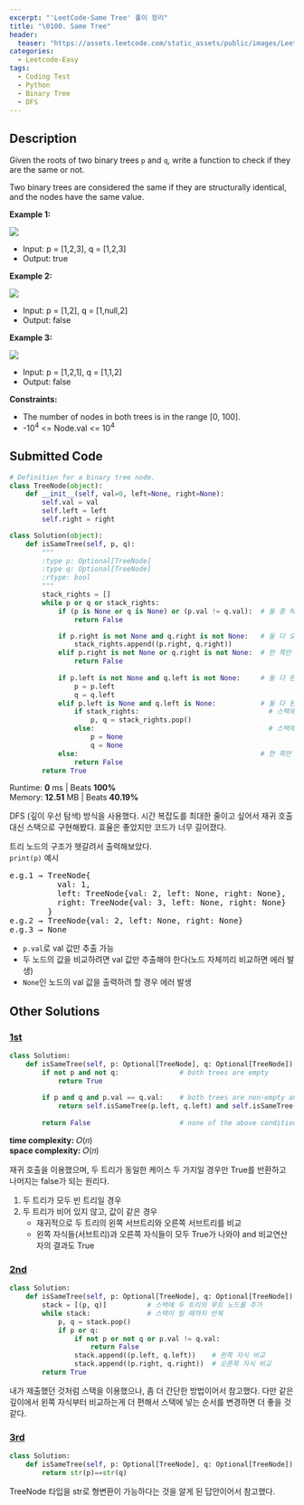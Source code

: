 ```yaml
---
excerpt: "'LeetCode-Same Tree' 풀이 정리"
title: "\0100. Same Tree"
header:
  teaser: "https://assets.leetcode.com/static_assets/public/images/LeetCode_Sharing.png"
categories:
  - Leetcode-Easy
tags:
  - Coding Test
  - Python
  - Binary Tree
  - DFS
---
```


## <i class="fa-solid fa-file-lines"></i> Description

Given the roots of two binary trees `p` and `q`, write a function to check if they are the same or not.

Two binary trees are considered the same if they are structurally identical, and the nodes have the same value.

**Example 1:**

![](https://assets.leetcode.com/uploads/2020/12/20/ex1.jpg)

- Input: p = [1,2,3], q = [1,2,3]
- Output: true

**Example 2:**

![](https://assets.leetcode.com/uploads/2020/12/20/ex2.jpg)

- Input: p = [1,2], q = [1,null,2]
- Output: false

**Example 3:**

![](https://assets.leetcode.com/uploads/2020/12/20/ex3.jpg)

- Input: p = [1,2,1], q = [1,1,2]
- Output: false

**Constraints:**

- The number of nodes in both trees is in the range [0, 100].
- -10<sup>4</sup> <= Node.val <= 10<sup>4</sup>

## <i class="fa-solid fa-cloud-arrow-up"></i> Submitted Code

```python
# Definition for a binary tree node.
class TreeNode(object):
    def __init__(self, val=0, left=None, right=None):
        self.val = val
        self.left = left
        self.right = right

class Solution(object):
    def isSameTree(self, p, q):
        """
        :type p: Optional[TreeNode]
        :type q: Optional[TreeNode]
        :rtype: bool
        """
        stack_rights = []
        while p or q or stack_rights:                           
            if (p is None or q is None) or (p.val != q.val):  # 둘 중 하나가 None이거나 값이 다르면 false
                return False

            if p.right is not None and q.right is not None:   # 둘 다 오른쪽 자식이 있으면 스택에 추가
                stack_rights.append((p.right, q.right))
            elif p.right is not None or q.right is not None:  # 한 쪽만 오른쪽 자식 존재하면 false
                return False
            
            if p.left is not None and q.left is not None:     # 둘 다 왼쪽 자식이 있으면 이동
                p = p.left
                q = q.left 
            elif p.left is None and q.left is None:           # 둘 다 왼쪽 자식이 없고
                if stack_rights:                                # 스택에 값이 있다면 pop
                    p, q = stack_rights.pop()
                else:                                           # 스택에 값이 없다면 None으로 반환
                    p = None
                    q = None
            else:                                             # 한 쪽만 왼쪽 자식이 존재하면 false
                return False                                  
        return True        
```
<i class="fa-solid fa-clock"></i> Runtime: **0** ms \| Beats **100%**    
<i class="fa-solid fa-memory"></i> Memory: **12.51** MB \| Beats **40.19%**

DFS (깊이 우선 탐색) 방식을 사용했다. 시간 복잡도를 최대한 줄이고 싶어서 재귀 호출 대신 스택으로 구현해봤다. 효율은 좋았지만  코드가 너무 길어졌다.  

트리 노드의 구조가 헷갈려서 출력해보았다.   
`print(p)` 예시
<pre>
e.g.1 → TreeNode{
          val: 1,
          left: TreeNode{val: 2, left: None, right: None},
          right: TreeNode{val: 3, left: None, right: None}
        }
e.g.2 → TreeNode{val: 2, left: None, right: None}
e.g.3 → None
</pre>

- `p.val`로 val 값만 추출 가능
- 두 노드의 값을 비교하려면 val 값만 추출해야 한다(노드 자체끼리 비교하면 에러 발생)
- `None`인 노드의 val 값을 출력하려 할 경우 에러 발생

## <i class="fa-solid fa-flask"></i> Other Solutions

### <a href="https://leetcode.com/problems/same-tree/solutions/6129568/video-find-true-cases-by-niits-i06z/" target="_blank">1st</a>

```python
class Solution:
    def isSameTree(self, p: Optional[TreeNode], q: Optional[TreeNode]) -> bool:
        if not p and not q:               # both trees are empty
            return True
        
        if p and q and p.val == q.val:    # both trees are non-empty and have the same root value
            return self.isSameTree(p.left, q.left) and self.isSameTree(p.right, q.right)
        
        return False                      # none of the above conditions are met
```
<i class="fa-solid fa-clock"></i> **time complexity:** 𝑂(𝑛)    
<i class="fa-solid fa-memory"></i> **space complexity:** 𝑂(𝑛)    

재귀 호출을 이용했으며, 두 트리가 동일한 케이스 두 가지일 경우만 True를 반환하고 나머지는 false가 되는 원리다.

1. 두 트리가 모두 빈 트리일 경우
2. 두 트리가 비어 있지 않고, 값이 같은 경우
   - 재귀적으로 두 트리의 왼쪽 서브트리와 오른쪽 서브트리를 비교
   - 왼쪽 자식들(서브트리)과 오른쪽 자식들이 모두 True가 나와야 and 비교연산자의 결과도 True

### <a href="https://leetcode.com/problems/same-tree/solutions/4782580/two-dfs-solution-recursive-and-non-recursive/?envType=daily-question&envId=2024-02-26" target="_blank">2nd</a>

```python
class Solution:
    def isSameTree(self, p: Optional[TreeNode], q: Optional[TreeNode]) -> bool:
        stack = [(p, q)]          # 스택에 두 트리의 루트 노드를 추가
        while stack:              # 스택이 빌 때까지 반복
            p, q = stack.pop()
            if p or q:
                if not p or not q or p.val != q.val:
                    return False
                stack.append((p.left, q.left))    # 왼쪽 자식 비교
                stack.append((p.right, q.right))  # 오른쪽 자식 비교
        return True
```
내가 제출했던 것처럼 스택을 이용했으나, 좀 더 간단한 방법이어서 참고했다. 다만 같은 깊이에서 왼쪽 자식부터 비교하는게 더 편해서 스택에 넣는 순서를 변경하면 더 좋을 것 같다.

### <a href="https://leetcode.com/problems/same-tree/solutions/4784458/one-line-solution/" target="_blank">3rd</a>

```python
class Solution:
    def isSameTree(self, p: Optional[TreeNode], q: Optional[TreeNode]) -> bool:
        return str(p)==str(q)
```
TreeNode 타입을 str로 형변환이 가능하다는 것을 알게 된 답안이어서 참고했다.
